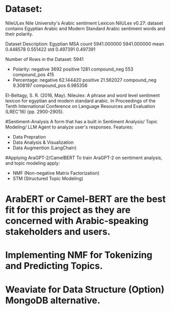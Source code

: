 # Dataset: 
NileULex
Nile University's Arabic sentiment Lexicon 
NilULex v0.27: dataset contains Egyptian Arabic and Modern Standard Arabic sentiment words and their polarity.

Dataset Description:
          Egyptian          MSA
count  5941.000000  5941.000000
mean      0.448578     0.551422
std       0.497391     0.497391

Number of Rows in the Dataset: 5941

- Polarity: 
negative        3692
positive        1281
compound_neg     553
compound_pos     415
- Percentage:
negative        62.144420
positive        21.562027
compound_neg     9.308197
compound_pos     6.985356

El-Beltagy, S. R. (2016, May). Nileulex: A phrase and word level sentiment lexicon for egyptian and modern standard arabic. In Proceedings of the Tenth International Conference on Language Resources and Evaluation (LREC'16) (pp. 2900-2905).


#Sentiment-Analysis
A form that has a built in Sentiment Analysis/ Topic Modeling/ LLM Agent to analyze user's responses.
Features:
- Data Prepration
- Data Analysis & Visualization
- Data Augmention (LangChain)
  
#Applying AraGPT-2/CamelBERT 
To train AraGPT-2 on sentiment analysis, and topic modeling apply:
- NMF (Non-negative Matrix Factorization)
- STM (Structured Topic Modeling)

# ArabERT or Camel-BERT are the best fit for this project as they are concerned with Arabic-speaking stakeholders and users.
# Implementing NMF for Tokenizing and Predicting Topics.
# Weaviate for Data Structure (Option) MongoDB alternative.
